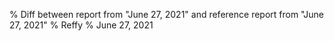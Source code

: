 % Diff between report from "June 27, 2021" and reference report from "June 27, 2021"
% Reffy
% June 27, 2021

